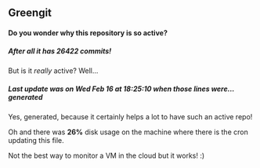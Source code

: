 ## Greengit

#### Do you wonder why this repository is so active?

##### After all it has 26422 commits!

But is it *really* active? Well...

##### Last update was on Wed Feb 16 at 18:25:10 when those lines were... generated

Yes, generated, because it certainly helps a lot to have such an active repo!

Oh and there was **26%** disk usage on the machine
where there is the cron updating this file.

Not the best way to monitor a VM in the cloud but it works! :)
